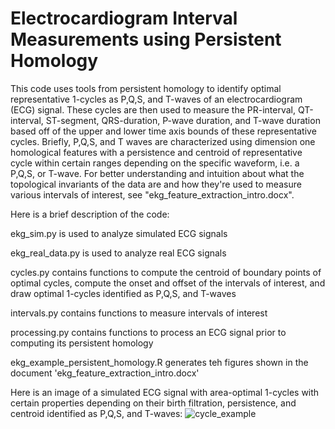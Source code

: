 # Electrocardiogram Interval Measurements using Persistent Homology
This code uses tools from persistent homology to identify optimal representative 1-cycles as P,Q,S, and T-waves of an electrocardiogram (ECG) signal. These cycles are then used to measure the PR-interval, QT-interval, ST-segment, QRS-duration, P-wave duration, and T-wave duration based off of the upper and lower time axis bounds of these representative cycles. Briefly, P,Q,S, and T waves are characterized using dimension one homological features with a persistence and centroid of representative cycle within certain ranges depending on the specific waveform, i.e. a P,Q,S, or T-wave. For better understanding and intuition about what the topological invariants of the data are and how they're used to measure various intervals of interest, see "ekg_feature_extraction_intro.docx".

Here is a brief description of the code:

ekg_sim.py is used to analyze simulated ECG signals

ekg_real_data.py is used to analyze real ECG signals

cycles.py contains functions to compute the centroid of boundary points of optimal cycles, compute the onset and offset of the intervals of interest, and draw optimal 1-cycles identified as P,Q,S, and T-waves

intervals.py contains functions to measure intervals of interest

processing.py contains functions to process an ECG signal prior to computing its persistent homology

ekg_example_persistent_homology.R generates teh figures shown in the document 'ekg_feature_extraction_intro.docx'


Here is an image of a simulated ECG signal with area-optimal 1-cycles with certain properties depending on their birth filtration, persistence, and centroid identified as P,Q,S, and T-waves:
![cycle_example](https://user-images.githubusercontent.com/73852653/147366648-d563e3a3-68db-4663-a7d3-add220ce05e1.png)
